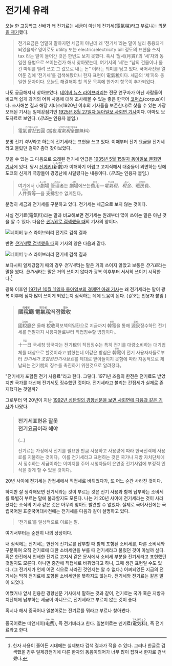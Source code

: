 전기세 유래
===========

오늘 한 고등학교 선배가 왜 전기료는 세금이 아닌데 전기세(電氣稅)라고 부르냐는 [의문을 제기][1]했다.

> 전기요금은 엄밀히 말하자면 세금이 아닌데 왜 ‘전기세’라는 말이 널리 통용되게 되었을까?
> 영어로도 utility 또는 electric/electricity bill 정도의 표현을 쓰지 tax 라는 말이 들어간
> 것은 한번도 보지 못했다. 혹시 ‘월세(月貰)’의 ‘세’자와 동일한 용법으로 쓰이는건가 해서 찾아봤는데,
> 여기서의 ‘세’는 “남의 건물이나 물건 따위를 빌려 쓰고 그 값으로 내는 돈” 이라는 의미를 담고 있다.
> 국어사전을 열어둔 김에 ‘전기세’를 검색해봤더니 한자 표현이 電氣稅이다.
> 세금의 ‘세’자와 동일한 문자이다. 오늘도 해결해야 할 의문 목록에 한가지 항목이 추가되었다.

나도 궁금해져서 찾아보았다. [네이버 뉴스 라이브러리][2]는 전문 연구자가 아닌 사람들이 비교적 쉽게
과거의 어휘 사용에 대해 조사해볼 수 있는 좋은 한국어 [코퍼스][3](corpus)이다. 조사해본 결과 해당
서비스(1920년 이후의 기사들을 보존한다)로 찾을 수 있는 가장 오래된 기사는 일제강점기인
[<time datetime="1925-08-27">1925년 8월 27일</time>자 동아일보 사회면 기사][4]이다.
아마도 보도자료로 보인다. (*강조*는 인용자 붙임.)

> <ruby>電氣*會社*五圓<rp>(</rp><rt>전기회사오원</rt><rp>)</rp></ruby>
> (<ruby>當夜*電氣稅*全部無料<rp>(</rp><rt>당야전기세전부무료</rt><rp>)</rp></ruby>)

분명 전기 *회사*라고 하는데 전기세라는 표현을 쓰고 있다. 이때부터 전기 요금을 전기세라고 불렀던 걸까?
좀더 찾아보았다.

찾을 수 있는 그 다음으로 오래된 전기세 언급은
[<time datetime="1935-05-15">1935년 5월 15일</time>자 동아일보 문화면 기사][5]에 있다.
당시 [신게키][6](<ruby>新劇<rp>(</rp><rt>しんげき</rt><rp>)</rp></ruby>)가 이해하기 어렵고
고지식해서 대중들이 외면하는 탓에 도쿄의 신게키 극장들이 경영난에 시달렸다는 내용이다.
(*강조*는 인용자 붙임.)

> 여기에서 <ruby>小劇場<rp>(</rp><rt>소극장</rt><rp>)</rp></ruby>
> <ruby>管理者<rp>(</rp><rt>관리자</rt><rp></ruby>는
> <ruby>劇場<rp>(</rp><rt>극장</rt><rp></ruby>에쓰는<ruby>費用<rp>(</rp><rt>비용</rt><rp></ruby>—<ruby>*電氣稅*<rp>(</rp><rt>전기세</rt><rp></ruby>、<ruby>*稅金*<rp>(</rp><rt>세금</rt><rp></ruby>、<ruby>暖房費<rp>(</rp><rt>난방비</rt><rp></ruby>、<ruby>人件費<rp>(</rp><rt>인건비</rt><rp></ruby><ruby>等<rp>(</rp><rt>등</rt><rp></ruby>—을
> <ruby>支拂<rp>(</rp><rt>지불</rt><rp></ruby>할수 없게된다。

분명히 세금과 전기세를 구분하고 있다. 전기세는 세금으로 보지 않는 것이다.

사실 전기료(電氣料)라는 말과 비교해보면 전기세는 원래부터 많이 쓰이는 말은 아닌 것을 알 수 있다.
다음은 [*전기료*로 검색했을 때][7]의 기사의 양이다.

![네이버 뉴스 라이브러리 전기료 검색 결과](https://i.imgur.com/m4JH4eY.png)

반면 [*전기세*로 검색했을 때][8]의 기사의 양은 다음과 같다.

![네이버 뉴스 라이브러리 전기세 검색 결과](https://i.imgur.com/sbZlTAO.png)

보다시피 일제강점기 때의 경우 *전기세*라는 말은 거의 쓰이지 않았고 보통은 *전기료*라는 말을 썼다.
*전기세*라는 말은 거의 쓰이지 않다가 광복 이후부터 서서히 쓰이기 시작한다.[^1]

광복 이후인 [1971년 10월 11일자 동아일보의 경제면 아래 기사][9]는 왜 전기세라는 말이 광복 이후에 점차
많이 쓰이게 되었는지 짐작하는 데에 도움이 된다. (*강조*는 인용자 붙임.)

> ### <ruby>國稅廳<rp>(</rp><rt>국세청</rt><rp>)</rp></ruby> <ruby>電氣稅<rp>(</rp><rt>전기세</rt><rp>)</rp></ruby>직접<ruby>徵收<rp>(</rp><rt>징수</rt><rp>)</rp></ruby>
>
> <ruby>國稅廳<rp>(</rp><rt>국세청</rt><rp>)</rp></ruby>은 올해
> <ruby>稅收<rp>(</rp><rt>세수</rt><rp>)</rp></ruby>확보책의일환으로
> 지금까지 <ruby>韓電<rp>(</rp><rt>한전</rt><rp>)</rp></ruby>을 통해
> <ruby>源泉<rp>(</rp><rt>원천</rt><rp>)</rp></ruby>징수하던 전기세를
> 연말까지 사용자들로부터 직접징수할 방침이다。
>
> <ruby>十一日<rp>(</rp><rt>11일</rt><rp>)</rp></ruby> 국세청 당국자는 전기稅의 직접징수는
> 특히 전기를 대량소비하는 대기업체를 대상으로 할것이라고 밝혔는데 이같은 방침은
> <ruby>韓電<rp>(</rp><rt>한전</rt><rp>)</rp></ruby>이 전기 사용자자들로부터 *전기세가
> 포함된전기사용료*를 제대로 받아들이지 못함에 따라 자동적으로 체납되는 전기稅의 징수를 촉진하기
> 위한것으로 알려졌다。

"전기세가 포함된 전기 사용료"라고 한다. 그렇다. 1971년 즈음의 한전은 전기료도 받았지만 국가를 대신해
전기세도 징수했던 것이다. 전기세라고 불리는 간접세가 실제로 존재했다는 것일까?

그로부터 약 20년이 지난 [1992년 성탄절의 경향신문을 보면 사회면에 다음과 같은 기사][10]가 나왔다.

> ### 전기세표현은 잘못<br>전기요금이라 해야
>
> (…)
>
> 전기료는 가정에서 전기를 필요한 만큼 사용하고 사용량에 따라 한국전력에 사용료를 지불하는
> 것이다。이를 전기세라고 표현하는 것은 국가나 지방 자치단체에서 징수하는 세금이라는 이미지를 주어
> 시청자들이 은연중 전기사업에 부정적 인식을 갖게 할 수 있을 것이다。

20년 사이에 전기세는 간접세에서 직접세로 바뀌었다가, 또 어느 순간 사라진 것이다.

하지만 잘 생각해보면 전기세라는 것이 부르는 것은 전기 사용과 함께 납부하는 소비세를 특별히 부르는 말에
불과할지도 모른다. 나는 저 20년 사이에 전기세라는 것이 사라졌다는 소식의 기사 같은 것은 아무리 찾아도
발견할 수 없었다. 실제로 국어사전에는 국립국어원 표준국어대사전에는 전기세를 다음과 같이 설명하고 있다.

> ‘전기료’를 일상적으로 이르는 말.

여기서부터는 순전히 나의 상상이다.

내 짐작에는 전기세는 한전에 전기료를 납부할 때 함께 포함된 소비세를, 다른 소비세와 구분하여 오직
전기료에 대한 소비세만을 부를 때 전기세라고 불렀던 것이 아닐까 싶다. 혹은 한전에서 인쇄한 전기료
고지서 같은 문서에서 소비세 부분을 전기세라고 표현했던 것일지도 모른다.
아니면 중간에 직접세로 바뀌었다고 하니, 그때 생긴 표현일 수도 있다.
(그 전기세가 언제 어떤 식으로 사라진 것인지는 알 수 없다.)
어찌되었든 지금의 전기세는 딱히 전기료에 포함된 소비세만을 뜻하지도 않는다.
전기세와 전기료는 같은 말이 되었다.

어쨌거나 앞서 인용한 경향신문 기사에서 말하는 것과 같이, 전기료는 국가 혹은 지방자치단체에 납부하는
세금이 아니므로, 전기세라고 부르지 않는 것이 좋다.

혹시나 해서 중국어나 일본어로는 전기료를 뭐라고 부르나 찾아봤다.

중국어로는 띠앤페이(<ruby>电费<rp>(</rp><rt>diàn fèi</rt><rp>)</rp></ruby>), 즉 전기비라고 한다.
일본어로는 덴키료(<ruby>電気料<rp>(</rp><rt>でんきりょう</rt><rp>)</rp>), 즉 전기료라고 한다.

[^1]: 한자 사용이 줄어든 시대에는 실제보다 검색 결과가 적을 수 있다. 그러나 한글로 검색했을 경우
일제강점기에 다른 한자의 동음이의어가 너무 많이 잡혀서 한자로 검색했다.

[1]: https://www.facebook.com/suminb/posts/10105126684654752
[2]: http://newslibrary.naver.com/
[3]: https://ko.wikipedia.org/wiki/%EB%A7%90%EB%AD%89%EC%B9%98
[4]: http://newslibrary.naver.com/viewer/index.nhn?articleId=1925082700209204034&editNo=1&printCount=1&publishDate=1925-08-27&officeId=00020&pageNo=4&printNo=1825&publishType=00020
[5]: http://newslibrary.naver.com/viewer/index.nhn?articleId=1935051600209203001&editNo=2&printCount=1&publishDate=1935-05-16&officeId=00020&pageNo=3&printNo=5191&publishType=00020
[6]: https://en.wikipedia.org/wiki/Shingeki
[7]: http://newslibrary.naver.com/search/searchByKeyword.nhn#%7B%22mode%22%3A1%2C%22sort%22%3A0%2C%22trans%22%3A%221%22%2C%22pageSize%22%3A10%2C%22keyword%22%3A%22%E9%9B%BB%E6%B0%A3%E7%A8%85%22%2C%22status%22%3A%22success%22%2C%22startIndex%22%3A1%2C%22page%22%3A1%2C%22startDate%22%3A%221920-04-01%22%2C%22endDate%22%3A%221999-12-31%22%7D
[8]: http://newslibrary.naver.com/search/searchByKeyword.nhn#%7B%22mode%22%3A1%2C%22sort%22%3A0%2C%22trans%22%3A%221%22%2C%22pageSize%22%3A10%2C%22keyword%22%3A%22%E9%9B%BB%E6%B0%A3%E7%A8%85%22%2C%22status%22%3A%22success%22%2C%22startIndex%22%3A1%2C%22page%22%3A1%2C%22startDate%22%3A%221920-04-01%22%2C%22endDate%22%3A%221999-12-31%22%7D
[9]: http://newslibrary.naver.com/viewer/index.nhn?articleId=1971101100209202007&editNo=2&printCount=1&publishDate=1971-10-11&officeId=00020&pageNo=2&printNo=15389&publishType=00020
[10]: http://newslibrary.naver.com/viewer/index.nhn?articleId=1992122500329116009&editNo=15&printCount=1&publishDate=1992-12-25&officeId=00032&pageNo=16&printNo=14625&publishType=00010
